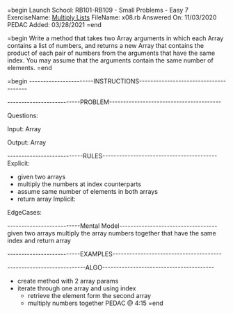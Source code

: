 =begin
Launch School: RB101-RB109 - Small Problems - Easy 7
ExerciseName: [Multiply Lists](https://launchschool.com/exercises/4a28f116)
FileName: x08.rb
Answered On: 11/03/2020
PEDAC Added: 03/28/2021
=end

=begin
  Write a method that takes two Array arguments in which each Array contains a 
  list of numbers, and returns a new Array that contains the product of each 
  pair of numbers from the arguments that have the same index. You may assume 
  that the arguments contain the same number of elements.
=end


=begin
-----------------------INSTRUCTIONS--------------------------------------

--------------------------PROBLEM----------------------------------------

Questions:

Input: Array

Output: Array

---------------------------RULES-----------------------------------------
Explicit: 
  - given two arrays
  - multiply the numbers at index counterparts
  - assume same number of elements in both arrays
  - return array
Implicit: 

EdgeCases:


--------------------------Mental Model-----------------------------------
given two arrays multiply the array numbers together that have the same index and return array


--------------------------EXAMPLES---------------------------------------



----------------------------ALGO----------------------------------------
- create method with 2 array params
- iterate through one array and using index 
  - retrieve the element form the second array
  - multiply numbers together
PEDAC @ 4:15
=end